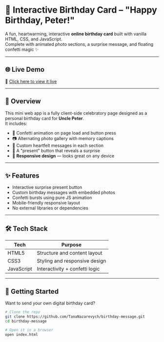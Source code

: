 # 🎉 Interactive Birthday Card – "Happy Birthday, Peter!"

A fun, heartwarming, interactive **online birthday card** built with vanilla HTML, CSS, and JavaScript.  
Complete with animated photo sections, a surprise message, and floating confetti magic ✨

---

## 🌐 Live Demo

🎁 [Click here to view it live](https://birthday-message-alpha.vercel.app/)  


---

## 📸 Overview

This mini web app is a fully client-side celebratory page designed as a personal birthday card for **Uncle Peter**.  
It includes:

- 🎊 Confetti animation on page load and button press  
- 📷 Alternating photo gallery with memory captions  
- 💌 Custom heartfelt messages in each section  
- 🎁 A "present" button that reveals a surprise  
- 📱 **Responsive design** — looks great on any device

---

## ✨ Features

- Interactive surprise present button
- Custom birthday messages with embedded photos
- Confetti bursts using pure JS animation
- Mobile-friendly responsive layout
- No external libraries or dependencies

---

## 🛠 Tech Stack

| Tech        | Purpose                       |
|-------------|-------------------------------|
| HTML5       | Structure and content layout  |
| CSS3        | Styling and responsive design |
| JavaScript  | Interactivity + confetti logic |

---

## 🚀 Getting Started

Want to send your own digital birthday card?

```bash
# Clone the repo
git clone https://github.com/TanaNazarevych/birthday-message.git
cd birthday-message

# Open it in a browser
open index.html
